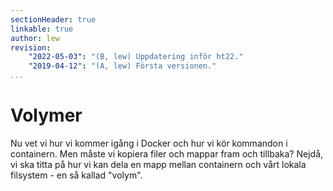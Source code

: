 ```yaml
---
sectionHeader: true
linkable: true
author: lew
revision:
    "2022-05-03": "(B, lew) Uppdatering inför ht22."
    "2019-04-12": "(A, lew) Första versionen."
...
```

Volymer
=======================

Nu vet vi hur vi kommer igång i Docker och hur vi kör kommandon i containern. Men måste vi kopiera filer och mappar fram och tillbaka? Nejdå, vi ska titta på hur vi kan dela en mapp mellan containern och vårt lokala filsystem - en så kallad "volym".
